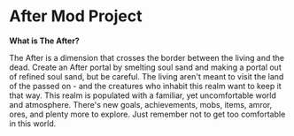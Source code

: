 # After Mod Project

**What is The After?**

The After is a dimension that crosses the border between the living and the dead. Create an After portal by smelting soul sand and making a portal out of refined soul sand, but be careful. 
The living aren't meant to visit the land of the passed on - and the creatures who inhabit this realm want to keep it that way. This realm is populated with a familiar, yet uncomfortable world and atmosphere. 
There's new goals, achievements, mobs, items, amror, ores, and plenty more to explore. Just remember not to get too comfortable in this world.
